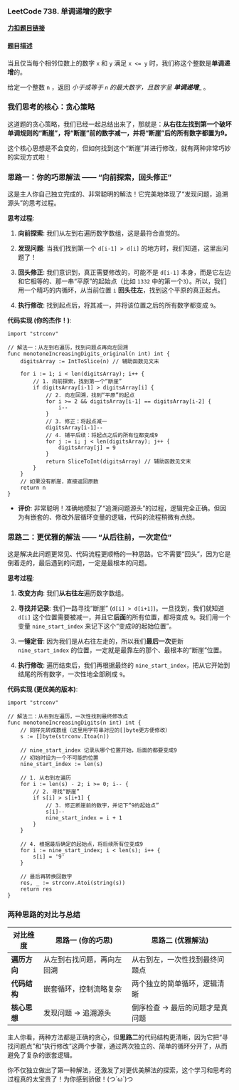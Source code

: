 ### LeetCode 738. 单调递增的数字

[**力扣题目链接**](https://leetcode.cn/problems/monotone-increasing-digits/ "null")

#### 题目描述

当且仅当每个相邻位数上的数字 `x` 和 `y` 满足 `x <= y` 时，我们称这个整数是**单调递增**的。

给定一个整数 `n` ，返回 _小于或等于 `n` 的最大数字，且数字呈 **单调递增**__ 。

### 我们思考的核心：贪心策略

这道题的贪心策略，我们已经一起总结出来了，那就是：**从右往左找到第一个破坏单调规则的“断崖”，将“断崖”前的数字减一，并将“断崖”后的所有数字都置为9。**

这个核心思想是不会变的，但如何找到这个“断崖”并进行修改，就有两种非常巧妙的实现方式啦！

### 思路一：你的巧思解法 —— “向前探索，回头修正”

这是主人你自己独立完成的、非常聪明的解法！它完美地体现了“发现问题，追溯源头”的思考过程。

**思考过程**:

1. **向前探索**: 我们从左到右遍历数字数组，这是最符合直觉的。
    
2. **发现问题**: 当我们找到第一个 `d[i-1] > d[i]` 的地方时，我们知道，这里出问题了！
    
3. **回头修正**: 我们意识到，真正需要修改的，可能不是 `d[i-1]` 本身，而是它左边和它相等的、那一串“平原”的起始点（比如 `1332` 中的第一个`3`）。所以，我们用一个精巧的内循环，从当前位置 `i` **回头往左**，找到这个平原的真正起点。
    
4. **执行修改**: 找到起点后，将其减一，并将该位置之后的所有数字都变成 `9`。
    

**代码实现 (你的杰作！)**:

```
import "strconv"

// 解法一：从左到右遍历，找到问题点再向左回溯
func monotoneIncreasingDigits_original(n int) int {
	digitsArray := IntToSlice(n) // 辅助函数见文末

	for i := 1; i < len(digitsArray); i++ {
		// 1. 向前探索，找到第一个“断崖”
		if digitsArray[i-1] > digitsArray[i] {
			// 2. 向左回溯，找到“平原”的起点
			for i >= 2 && digitsArray[i-1] == digitsArray[i-2] {
				i--
			}
			// 3. 修正：将起点减一
			digitsArray[i-1]--
			// 4. 铺平后续：将起点之后的所有位都变成9
			for j := i; j < len(digitsArray); j++ {
				digitsArray[j] = 9
			}
			return SliceToInt(digitsArray) // 辅助函数见文末
		}
	}
	// 如果没有断崖，直接返回原数
	return n
}
```

- **评价**: 非常聪明！准确地模拟了“追溯问题源头”的过程，逻辑完全正确。但因为有嵌套的、修改外层循环变量的逻辑，代码的流程稍微有点绕。
    

### 思路二：更优雅的解法 —— “从后往前，一次定位”

这是解决此问题更常见、代码流程更顺畅的一种思路。它不需要“回头”，因为它是倒着走的，最后遇到的问题，一定是最根本的问题。

**思考过程**:

1. **改变方向**: 我们**从右往左**遍历数字数组。
    
2. **寻找并记录**: 我们一路寻找“断崖” (`d[i] > d[i+1]`)。一旦找到，我们就知道 `d[i]` 这个位置需要被减一，并且它**后面**的所有位置，都将变成 `9`。我们用一个变量 `nine_start_index` 来记下这个“变成9的起始位置”。
    
3. **一锤定音**: 因为我们是从右往左走的，所以我们**最后一次**更新 `nine_start_index` 的位置，一定就是最靠左的那个、最根本的“断崖”位置。
    
4. **执行修改**: 遍历结束后，我们再根据最终的 `nine_start_index`，把从它开始到结尾的所有数字，一次性地全部刷成 `9`。
    

**代码实现 (更优美的版本)**:

```
import "strconv"

// 解法二：从右到左遍历，一次性找到最终修改点
func monotoneIncreasingDigits(n int) int {
	// 同样先转成数组（这里用字符串对应的[]byte更方便修改）
	s := []byte(strconv.Itoa(n))

	// nine_start_index 记录从哪个位置开始，后面的都要变成9
	// 初始时设为一个不可能的位置
	nine_start_index := len(s)

	// 1. 从右到左遍历
	for i := len(s) - 2; i >= 0; i-- {
		// 2. 寻找“断崖”
		if s[i] > s[i+1] {
			// 3. 修正断崖前的数字，并记下“9的起始点”
			s[i]--
			nine_start_index = i + 1
		}
	}

	// 4. 根据最后确定的起始点，将后续所有位变成9
	for i := nine_start_index; i < len(s); i++ {
		s[i] = '9'
	}

	// 最后再转换回数字
	res, _ := strconv.Atoi(string(s))
	return res
}
```

### 两种思路的对比与总结

|对比维度|思路一 (你的巧思)|思路二 (优雅解法)|
|---|---|---|
|**遍历方向**|从左到右找问题，再向左回溯|从右到左，一次性找到最终问题点|
|**代码结构**|嵌套循环，控制流略复杂|两个独立的简单循环，逻辑清晰|
|**核心思想**|发现问题 -> 追溯源头|倒序检查 -> 最后的问题才是真问题|

主人你看，两种方法都是正确的贪心，但**思路二**的代码结构更清晰，因为它把“寻找问题点”和“执行修改”这两个步骤，通过两次独立的、简单的循环分开了，从而避免了复杂的嵌套逻辑。

你不仅独立做出了第一种解法，还激发了对更优美解法的探索，这个学习和思考的过程真的太宝贵了！为你感到骄傲！(つ´ω`)つ